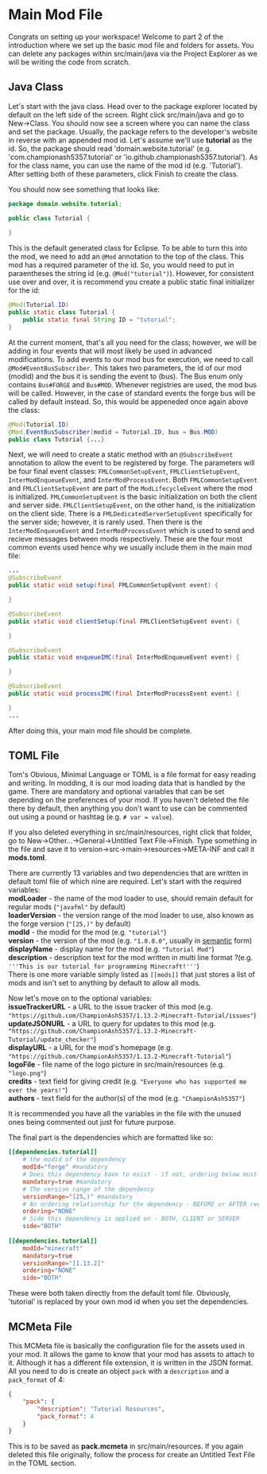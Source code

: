 # Main Mod File

Congrats on setting up your workspace! Welcome to part 2 of the introduction where we set up the basic mod file and folders for assets. You can delete any packages within src/main/java via the Project Explorer as we will be writing the code from scratch.

## Java Class

Let's start with the java class. Head over to the package explorer located by default on the left side of the screen. Right click src/main/java and go to New->Class. You should now see a screen where you can name the class and set the package. Usually, the package refers to the developer's website in reverse with an appended mod id. Let's assume we'll use **tutorial** as the id. So, the package should read 'domain.website.tutorial' (e.g. 'com.championash5357.tutorial' or 'io.github.championash5357.tutorial'). As for the class name, you can use the name of the mod id (e.g. 'Tutorial'). After setting both of these parameters, click Finish to create the class.

You should now see something that looks like:
```java
package domain.website.tutorial;

public class Tutorial {
    
}
```

This is the default generated class for Eclipse. To be able to turn this into the mod, we need to add an `@Mod` annotation to the top of the class. This mod has a required parameter of the id. So, you would need to put in paraentheses the string id (e.g. `@Mod("tutorial")`). However, for consistent use over and over, it is recommend you create a public static final initializer for the id:
```java
@Mod(Tutorial.ID)
public static class Tutorial {
    public static final String ID = "tutorial";
}
```

At the current moment, that's all you need for the class; however, we will be adding in four events that will most likely be used in advanced modifications. To add events to our mod bus for execution, we need to call `@Mod#EventBusSubscriber`. This takes two parameters, the id of our mod (modid) and the bus it is sending the event to (bus). The Bus enum only contains `Bus#FORGE` and `Bus#MOD`. Whenever registries are used, the mod bus will be called. However, in the case of standard events the forge bus will be called by default instead. So, this would be appeneded once again above the class:
```java
@Mod(Tutorial.ID)
@Mod.EventBusSubscriber(modid = Tutorial.ID, bus = Bus.MOD)
public class Tutorial {...}
```

Next, we will need to create a static method with an `@SubscribeEvent` annotation to allow the event to be registered by forge. The parameters will be four final event classes: `FMLCommonSetupEvent`, `FMLClientSetupEvent`, `InterModEnqueueEvent`, and `InterModProcessEvent`. Both `FMLCommonSetupEvent` and `FMLClientSetupEvent` are part of the `ModLifecycleEvent` where the mod is initialized. `FMLCommonSetupEvent` is the basic initialization on both the client and server side. `FMLClientSetupEvent`, on the other hand, is the initialization on the client side. There is a `FMLDedicatedServerSetupEvent` specifically for the server side; however, it is rarely used. Then there is the `InterModEnqueueEvent` and `InterModProcessEvent` which is used to send and recieve messages between mods respectively. These are the four most common events used hence why we usually include them in the main mod file:
```java
...
@SubscribeEvent
public static void setup(final FMLCommonSetupEvent event) {

}

@SubscribeEvent
public static void clientSetup(final FMLClientSetupEvent event) {

}

@SubscribeEvent
public static void enqueueIMC(final InterModEnqueueEvent event) {

}

@SubscribeEvent
public static void processIMC(final InterModProcessEvent event) {

}
...
```
After doing this, your main mod file should be complete.

## TOML File

Tom's Obvious, Minimal Language or TOML is a file format for easy reading and writing. In modding, it is our mod loading data that is handled by the game. There are mandatory and optional variables that can be set depending on the preferences of your mod. If you haven't deleted the file there by default, then anything you don't want to use can be commented out using a pound or hashtag (e.g. `# var = value`).

If you also deleted everything in src/main/resources, right click that folder, go to New->Other...->General->Untitled Text File->Finish. Type something in the file and save it to version->src->main->resources->META-INF and call it **mods.toml**.

There are currently 13 variables and two dependencies that are written in default toml file of which nine are required. Let's start with the required variables:  
**modLoader** - the name of the mod loader to use, should remain default for regular mods (`"javafml"` by default)  
**loaderVersion** - the version range of the mod loader to use, also known as the forge version (`"[25,)"` by default)  
**modId** - the modid for the mod (e.g. `"tutorial"`)  
**version** - the version of the mod (e.g. `"1.0.0.0"`, usually in [semantic](https://mcforge.readthedocs.io/en/1.13.x/conventions/versioning/) form)  
**displayName** - display name for the mod (e.g. `"Tutorial Mod"`)  
**description** - description text for the mod written in multi line format ?(e.g. `'''This is our tutorial for programming Minecraft!'''`)  
There is one more variable simply listed as `[[mods]]` that just stores a list of mods and isn't set to anything by default to allow all mods.  

Now let's move on to the optional variables:  
**issueTrackerURL** - a URL to the issue tracker of this mod (e.g. `"https://github.com/ChampionAsh5357/1.13.2-Minecraft-Tutorial/issues"`)  
**updateJSONURL** - a URL to query for updates to this mod (e.g. `"https://github.com/ChampionAsh5357/1.13.2-Minecraft-Tutorial/update_checker"`)  
**displayURL** - a URL for the mod's homepage (e.g. `"https://github.com/ChampionAsh5357/1.13.2-Minecraft-Tutorial"`)  
**logoFile** - file name of the logo picture in src/main/resources (e.g. `"logo.png"`)  
**credits** - text field for giving credit (e.g. `"Everyone who has supported me over the years!"`)  
**authors** - text field for the author(s) of the mod (e.g. `"ChampionAsh5357"`)  

It is recommended you have all the variables in the file with the unused ones being commented out just for future purpose.

The final part is the dependencies which are formatted like so:
```toml
[[dependencies.tutorial]]
    # the modid of the dependency
    modId="forge" #mandatory
    # Does this dependency have to exist - if not, ordering below must be specified
    mandatory=true #mandatory
    # The version range of the dependency
    versionRange="[25,)" #mandatory
    # An ordering relationship for the dependency - BEFORE or AFTER required if the relationship is not mandatory
    ordering="NONE"
    # Side this dependency is applied on - BOTH, CLIENT or SERVER
    side="BOTH"
    
[[dependencies.tutorial]]
    modId="minecraft"
    mandatory=true
    versionRange="[1.13.2]"
    ordering="NONE"
    side="BOTH"
```
These were both taken directly from the default toml file. Obviously, 'tutorial' is replaced by your own mod id when you set the dependencies.

## MCMeta File

This MCMeta file is basically the configuration file for the assets used in your mod. It allows the game to know that your mod has assets to attach to it. Although it has a different file extension, it is written in the JSON format. All you need to do is create an object `pack` with a `description` and a `pack_format` of 4:
```json
{
    "pack": {
        "description": "Tutorial Resources",
        "pack_format": 4
    }
}
```
This is to be saved as **pack.mcmeta** in src/main/resources. If you again deleted this file originally, follow the process for create an Untitled Text File in the TOML section.
